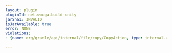 ```yaml
---
layout: plugin
pluginId: net.wooga.build-unity
jarSha1: INVALID
isJarAvailable: true
error: NONE
violations:
- {name: org/gradle/api/internal/file/copy/CopyAction, type: internal-api-usage}

---
```

